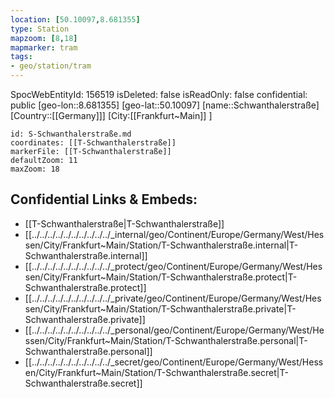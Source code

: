 ```yaml
---
location: [50.10097,8.681355]
type: Station 
mapzoom: [8,18] 
mapmarker: tram 
tags:
- geo/station/tram
---
```

SpocWebEntityId: 156519
isDeleted: false
isReadOnly: false
confidential: public
[geo-lon::8.681355]
[geo-lat::50.10097]
[name::Schwanthalerstraße]
[Country::[[Germany]]]
[City:[[Frankfurt~Main]] ]


```leaflet
id: S-Schwanthalerstraße.md
coordinates: [[T-Schwanthalerstraße]]
markerFile: [[T-Schwanthalerstraße]]
defaultZoom: 11 
maxZoom: 18
```


## Confidential Links & Embeds: 
- [[T-Schwanthalerstraße|T-Schwanthalerstraße]] 
- [[../../../../../../../../../../_internal/geo/Continent/Europe/Germany/West/Hessen/City/Frankfurt~Main/Station/T-Schwanthalerstraße.internal|T-Schwanthalerstraße.internal]] 
- [[../../../../../../../../../../_protect/geo/Continent/Europe/Germany/West/Hessen/City/Frankfurt~Main/Station/T-Schwanthalerstraße.protect|T-Schwanthalerstraße.protect]] 
- [[../../../../../../../../../../_private/geo/Continent/Europe/Germany/West/Hessen/City/Frankfurt~Main/Station/T-Schwanthalerstraße.private|T-Schwanthalerstraße.private]] 
- [[../../../../../../../../../../_personal/geo/Continent/Europe/Germany/West/Hessen/City/Frankfurt~Main/Station/T-Schwanthalerstraße.personal|T-Schwanthalerstraße.personal]] 
- [[../../../../../../../../../../_secret/geo/Continent/Europe/Germany/West/Hessen/City/Frankfurt~Main/Station/T-Schwanthalerstraße.secret|T-Schwanthalerstraße.secret]] 
